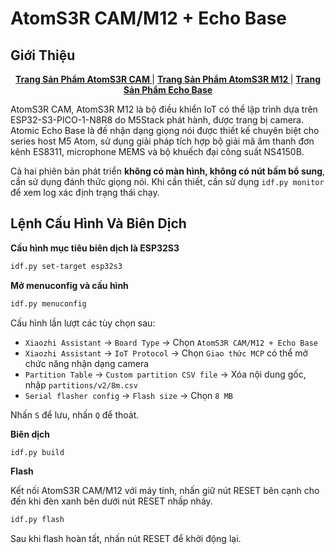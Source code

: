 # AtomS3R CAM/M12 + Echo Base

## Giới Thiệu

<div align="center">
    <a href="https://docs.m5stack.com/zh_CN/core/AtomS3R%20Cam"><b> Trang Sản Phẩm AtomS3R CAM </b></a>
    |
    <a href="https://docs.m5stack.com/zh_CN/core/AtomS3R-M12"><b> Trang Sản Phẩm AtomS3R M12 </b></a>
    |
    <a href="https://docs.m5stack.com/zh_CN/atom/Atomic%20Echo%20Base"><b> Trang Sản Phẩm Echo Base </b></a>
</div>

AtomS3R CAM, AtomS3R M12 là bộ điều khiển IoT có thể lập trình dựa trên ESP32-S3-PICO-1-N8R8 do M5Stack phát hành, được trang bị camera. Atomic Echo Base là đế nhận dạng giọng nói được thiết kế chuyên biệt cho series host M5 Atom, sử dụng giải pháp tích hợp bộ giải mã âm thanh đơn kênh ES8311, microphone MEMS và bộ khuếch đại công suất NS4150B.

Cả hai phiên bản phát triển **không có màn hình, không có nút bấm bổ sung**, cần sử dụng đánh thức giọng nói. Khi cần thiết, cần sử dụng `idf.py monitor` để xem log xác định trạng thái chạy.

## Lệnh Cấu Hình Và Biên Dịch

**Cấu hình mục tiêu biên dịch là ESP32S3**

```bash
idf.py set-target esp32s3
```

**Mở menuconfig và cấu hình**

```bash
idf.py menuconfig
```

Cấu hình lần lượt các tùy chọn sau:

- `Xiaozhi Assistant` → `Board Type` → Chọn `AtomS3R CAM/M12 + Echo Base`
- `Xiaozhi Assistant` → `IoT Protocol` → Chọn `Giao thức MCP` có thể mở chức năng nhận dạng camera
- `Partition Table` → `Custom partition CSV file` → Xóa nội dung gốc, nhập `partitions/v2/8m.csv`
- `Serial flasher config` → `Flash size` → Chọn `8 MB`

Nhấn `S` để lưu, nhấn `Q` để thoát.

**Biên dịch**

```bash
idf.py build
```

**Flash**

Kết nối AtomS3R CAM/M12 với máy tính, nhấn giữ nút RESET bên cạnh cho đến khi đèn xanh bên dưới nút RESET nhấp nháy.

```bash
idf.py flash
```

Sau khi flash hoàn tất, nhấn nút RESET để khởi động lại.
